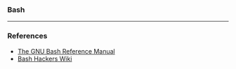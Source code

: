 ### **Bash**

- - -

### References

* [The GNU Bash Reference Manual](https://www.gnu.org/software/bash/manual/)
* [Bash Hackers Wiki](http://wiki.bash-hackers.org/start)
